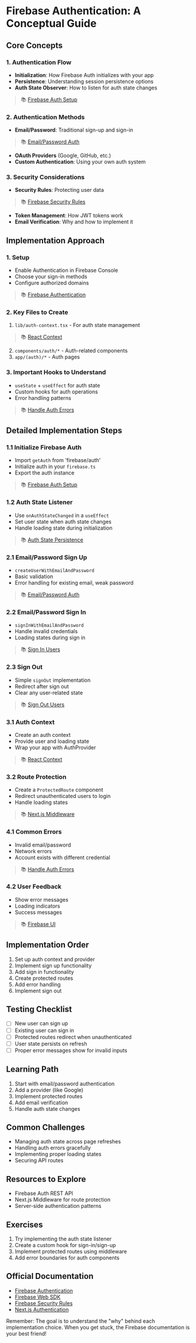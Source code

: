 # Firebase Authentication: A Conceptual Guide

## Core Concepts

### 1. Authentication Flow
- **Initialization**: How Firebase Auth initializes with your app
- **Persistence**: Understanding session persistence options
- **Auth State Observer**: How to listen for auth state changes
> 📚 [Firebase Auth Setup](https://firebase.google.com/docs/auth/web/start)

### 2. Authentication Methods
- **Email/Password**: Traditional sign-up and sign-in
> 📚 [Email/Password Auth](https://firebase.google.com/docs/auth/web/password-auth)
- **OAuth Providers** (Google, GitHub, etc.)
- **Custom Authentication**: Using your own auth system

### 3. Security Considerations
- **Security Rules**: Protecting user data
> 📚 [Firebase Security Rules](https://firebase.google.com/docs/rules)
- **Token Management**: How JWT tokens work
- **Email Verification**: Why and how to implement it

## Implementation Approach

### 1. Setup
- Enable Authentication in Firebase Console
- Choose your sign-in methods
- Configure authorized domains
> 📚 [Firebase Authentication](https://firebase.google.com/docs/auth)

### 2. Key Files to Create
1. `lib/auth-context.tsx` - For auth state management
> 📚 [React Context](https://react.dev/learn/passing-data-deeply-with-context)
2. `components/auth/*` - Auth-related components
3. `app/(auth)/*` - Auth pages

### 3. Important Hooks to Understand
- `useState` + `useEffect` for auth state
- Custom hooks for auth operations
- Error handling patterns
> 📚 [Handle Auth Errors](https://firebase.google.com/docs/auth/admin/errors)

## Detailed Implementation Steps

### 1.1 Initialize Firebase Auth
- Import `getAuth` from 'firebase/auth'
- Initialize auth in your `firebase.ts`
- Export the auth instance
> 📚 [Firebase Auth Setup](https://firebase.google.com/docs/auth/web/start)

### 1.2 Auth State Listener
- Use `onAuthStateChanged` in a `useEffect`
- Set user state when auth state changes
- Handle loading state during initialization
> 📚 [Auth State Persistence](https://firebase.google.com/docs/auth/web/auth-state-persistence)

### 2.1 Email/Password Sign Up
- `createUserWithEmailAndPassword`
- Basic validation
- Error handling for existing email, weak password
> 📚 [Email/Password Auth](https://firebase.google.com/docs/auth/web/password-auth)

### 2.2 Email/Password Sign In
- `signInWithEmailAndPassword`
- Handle invalid credentials
- Loading states during sign in
> 📚 [Sign In Users](https://firebase.google.com/docs/auth/web/password-auth#sign_in_a_user_with_an_email_address_and_password)

### 2.3 Sign Out
- Simple `signOut` implementation
- Redirect after sign out
- Clear any user-related state
> 📚 [Sign Out Users](https://firebase.google.com/docs/auth/web/password-auth#next_steps)

### 3.1 Auth Context
- Create an auth context
- Provide user and loading state
- Wrap your app with AuthProvider
> 📚 [React Context](https://react.dev/learn/passing-data-deeply-with-context)

### 3.2 Route Protection
- Create a `ProtectedRoute` component
- Redirect unauthenticated users to login
- Handle loading states
> 📚 [Next.js Middleware](https://nextjs.org/docs/app/building-your-application/routing/middleware)

### 4.1 Common Errors
- Invalid email/password
- Network errors
- Account exists with different credential
> 📚 [Handle Auth Errors](https://firebase.google.com/docs/auth/admin/errors)

### 4.2 User Feedback
- Show error messages
- Loading indicators
- Success messages
> 📚 [Firebase UI](https://github.com/firebase/firebaseui-web)

## Implementation Order
1. Set up auth context and provider
2. Implement sign up functionality
3. Add sign in functionality
4. Create protected routes
5. Add error handling
6. Implement sign out

## Testing Checklist
- [ ] New user can sign up
- [ ] Existing user can sign in
- [ ] Protected routes redirect when unauthenticated
- [ ] User state persists on refresh
- [ ] Proper error messages show for invalid inputs

## Learning Path

1. Start with email/password authentication
2. Add a provider (like Google)
3. Implement protected routes
4. Add email verification
5. Handle auth state changes

## Common Challenges
- Managing auth state across page refreshes
- Handling auth errors gracefully
- Implementing proper loading states
- Securing API routes

## Resources to Explore
- Firebase Auth REST API
- Next.js Middleware for route protection
- Server-side authentication patterns

## Exercises
1. Try implementing the auth state listener
2. Create a custom hook for sign-in/sign-up
3. Implement protected routes using middleware
4. Add error boundaries for auth components

## Official Documentation
- [Firebase Authentication](https://firebase.google.com/docs/auth)
- [Firebase Web SDK](https://firebase.google.com/docs/web/setup)
- [Firebase Security Rules](https://firebase.google.com/docs/rules)
- [Next.js Authentication](https://nextjs.org/docs/authentication)

Remember: The goal is to understand the "why" behind each implementation choice. When you get stuck, the Firebase documentation is your best friend!
